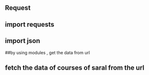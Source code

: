 ## Request
## import requests
## import json
##by using modules , get the data from url
## fetch the data  of courses of saral from the url
